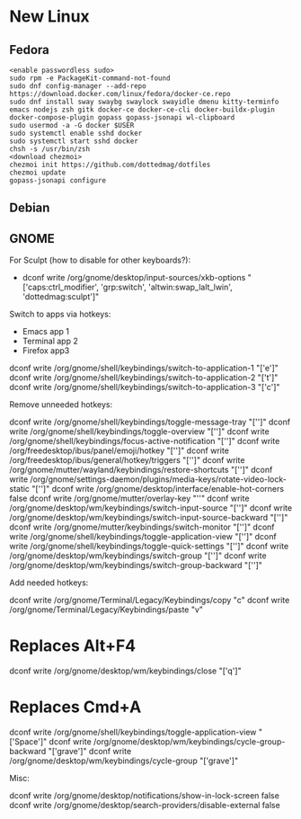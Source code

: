 # New Linux

## Fedora

```
<enable passwordless sudo>
sudo rpm -e PackageKit-command-not-found
sudo dnf config-manager --add-repo https://download.docker.com/linux/fedora/docker-ce.repo
sudo dnf install sway swaybg swaylock swayidle dmenu kitty-terminfo emacs nodejs zsh gitk docker-ce docker-ce-cli docker-buildx-plugin docker-compose-plugin gopass gopass-jsonapi wl-clipboard
sudo usermod -a -G docker $USER
sudo systemctl enable sshd docker
sudo systemctl start sshd docker
chsh -s /usr/bin/zsh
<download chezmoi>
chezmoi init https://github.com/dottedmag/dotfiles
chezmoi update
gopass-jsonapi configure
```

## Debian

## GNOME

For Sculpt (how to disable for other keyboards?):

- dconf write /org/gnome/desktop/input-sources/xkb-options "['caps:ctrl_modifier', 'grp:switch', 'altwin:swap_lalt_lwin', 'dottedmag:sculpt']"

Switch to apps via hotkeys:

- Emacs app 1
- Terminal app 2
- Firefox app3

dconf write /org/gnome/shell/keybindings/switch-to-application-1 "['<Control><Super>e']"
dconf write /org/gnome/shell/keybindings/switch-to-application-2 "['<Control><Super>t']"
dconf write /org/gnome/shell/keybindings/switch-to-application-3 "['<Control><Super>c']"

Remove unneeded hotkeys:

dconf write /org/gnome/shell/keybindings/toggle-message-tray "['']"
dconf write /org/gnome/shell/keybindings/toggle-overview "['']"
dconf write /org/gnome/shell/keybindings/focus-active-notification "['']"
dconf write /org/freedesktop/ibus/panel/emoji/hotkey "['']"
dconf write /org/freedesktop/ibus/general/hotkey/triggers "['']"
dconf write /org/gnome/mutter/wayland/keybindings/restore-shortcuts "['']"
dconf write /org/gnome/settings-daemon/plugins/media-keys/rotate-video-lock-static "['']"
dconf write /org/gnome/desktop/interface/enable-hot-corners false
dconf write /org/gnome/mutter/overlay-key "''"
dconf write /org/gnome/desktop/wm/keybindings/switch-input-source "['']"
dconf write /org/gnome/desktop/wm/keybindings/switch-input-source-backward "['']"
dconf write /org/gnome/mutter/keybindings/switch-monitor "['']"
dconf write /org/gnome/shell/keybindings/toggle-application-view "['']"
dconf write /org/gnome/shell/keybindings/toggle-quick-settings "['']"
dconf write /org/gnome/desktop/wm/keybindings/switch-group "['']"
dconf write /org/gnome/desktop/wm/keybindings/switch-group-backward "['']"

Add needed hotkeys:

dconf write /org/gnome/Terminal/Legacy/Keybindings/copy "<Super>c"
dconf write /org/gnome/Terminal/Legacy/Keybindings/paste "<Super>v"
# Replaces Alt+F4
dconf write /org/gnome/desktop/wm/keybindings/close "['<Super>q']"
# Replaces Cmd+A
dconf write /org/gnome/shell/keybindings/toggle-application-view "['<Control><Super>Space']"
dconf write /org/gnome/desktop/wm/keybindings/cycle-group-backward "['<Super>grave']"
dconf write /org/gnome/desktop/wm/keybindings/cycle-group "['<Shift><Super>grave']"

Misc:

dconf write /org/gnome/desktop/notifications/show-in-lock-screen false
dconf write /org/gnome/desktop/search-providers/disable-external false
